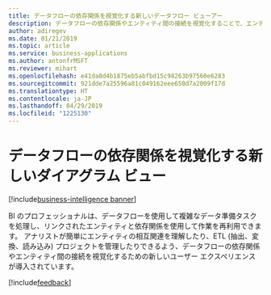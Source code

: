 ```yaml
---
title: データフローの依存関係を視覚化する新しいデータフロー ビューアー
description: データフローの依存関係やエンティティ間の接続を視覚化することで、エンティティの相互関連の理解や、ETL (抽出、変換、読み込み) プロジェクトの管理が容易になります。
author: adiregev
ms.date: 01/21/2019
ms.topic: article
ms.service: business-applications
ms.author: antonfrMSFT
ms.reviewer: mihart
ms.openlocfilehash: e41da8d4b1875eb5abfbd15c98263b97560e6283
ms.sourcegitcommit: 921dde7a25596a81c049162eee650d7a2009f17d
ms.translationtype: HT
ms.contentlocale: ja-JP
ms.lasthandoff: 04/29/2019
ms.locfileid: "1225130"
---
```

# <a name="new-diagram-view-to-visualize-dataflow-dependencies"></a>データフローの依存関係を視覚化する新しいダイアグラム ビュー

[!include[business-intelligence banner](../../../includes/business-intelligence.md)]

BI のプロフェッショナルは、データフローを使用して複雑なデータ準備タスクを処理し、リンクされたエンティティと依存関係を使用して作業を再利用できます。 アナリストが簡単にエンティティの相互関連を理解したり、ETL (抽出、変換、読み込み) プロジェクトを管理したりできるよう、データフローの依存関係やエンティティ間の接続を視覚化するための新しいユーザー エクスペリエンスが導入されています。

[!include[feedback](../../includes/service-feedback.md)]